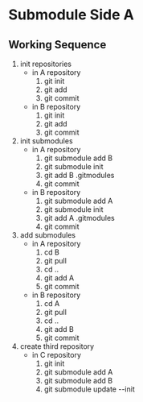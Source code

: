 # Submodule Side A

## Working Sequence
1. init repositories
   - in A repository
      1. git init
      1. git add
      1. git commit
   - in B repository
      1. git init
      1. git add
      1. git commit
1. init submodules
   - in A repository
      1. git submodule add B
      1. git submodule init
      1. git add B .gitmodules
      1. git commit
   - in B repository
      1. git submodule add A
      1. git submodule init
      1. git add A .gitmodules
      1. git commit
1. add submodules
   - in A repository
      1. cd B
      1. git pull
      1. cd ..
      1. git add A
      1. git commit
   - in B repository
      1. cd A
      1. git pull
      1. cd ..
      1. git add B
      1. git commit
1. create third repository
   - in C repository
      1. git init
      1. git submodule add A
      1. git submodule add B
      1. git submodule update --init
